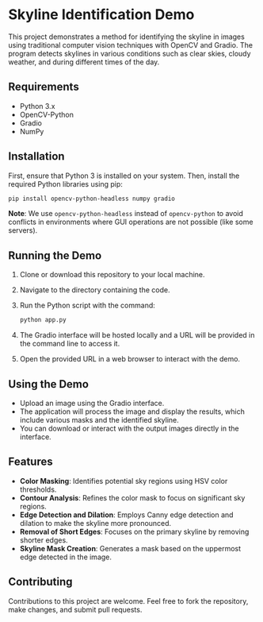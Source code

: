
# Skyline Identification Demo

This project demonstrates a method for identifying the skyline in images using traditional computer vision techniques with OpenCV and Gradio. The program detects skylines in various conditions such as clear skies, cloudy weather, and during different times of the day.

## Requirements

- Python 3.x
- OpenCV-Python
- Gradio
- NumPy

## Installation

First, ensure that Python 3 is installed on your system. Then, install the required Python libraries using pip:

```bash
pip install opencv-python-headless numpy gradio
```

**Note**: We use `opencv-python-headless` instead of `opencv-python` to avoid conflicts in environments where GUI operations are not possible (like some servers).

## Running the Demo

1. Clone or download this repository to your local machine.

2. Navigate to the directory containing the code.

3. Run the Python script with the command:

   ```bash
   python app.py
   ```

4. The Gradio interface will be hosted locally and a URL will be provided in the command line to access it. 

5. Open the provided URL in a web browser to interact with the demo.

## Using the Demo

- Upload an image using the Gradio interface.
- The application will process the image and display the results, which include various masks and the identified skyline.
- You can download or interact with the output images directly in the interface.

## Features

- **Color Masking**: Identifies potential sky regions using HSV color thresholds.
- **Contour Analysis**: Refines the color mask to focus on significant sky regions.
- **Edge Detection and Dilation**: Employs Canny edge detection and dilation to make the skyline more pronounced.
- **Removal of Short Edges**: Focuses on the primary skyline by removing shorter edges.
- **Skyline Mask Creation**: Generates a mask based on the uppermost edge detected in the image.

## Contributing

Contributions to this project are welcome. Feel free to fork the repository, make changes, and submit pull requests.

